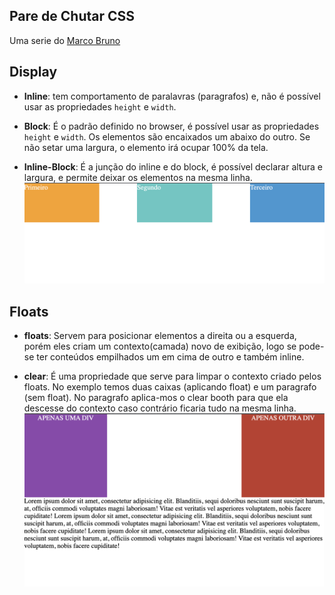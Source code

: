 ## Pare de Chutar CSS

Uma serie do [Marco Bruno](https://www.youtube.com/playlist?list=PLirko8T4cEmx5eBb1-9j6T6Gl4aBtZ_5x)

## Display

- **Inline**: tem comportamento de paralavras (paragrafos) e, não é possível usar as propriedades `height` e `width`.

- **Block**: É o padrão definido no browser, é possível usar as propriedades `height` e `width`.
  Os elementos são encaixados um abaixo do outro.
  Se não setar uma largura, o elemento irá ocupar 100% da tela.

- **Inline-Block**: É a junção do inline e do block, é possível declarar altura e largura, e permite deixar os elementos na mesma linha.
  ![screenshot](inline-block.png?raw=true "screenshot")

## Floats

- **floats**: Servem para posicionar elementos a direita ou a esquerda, porém eles criam um contexto(camada) novo de exibição, logo se pode-se ter conteúdos empilhados um em cima de outro e também inline.

- **clear**: É uma propriedade que serve para limpar o contexto criado pelos floats.
  No exemplo temos duas caixas (aplicando float) e um paragrafo (sem float).
  No paragrafo aplica-mos o clear booth para que ela descesse do contexto caso contrário ficaria tudo na mesma linha.
  ![screenshot](floats.png?raw=true "screenshot")
